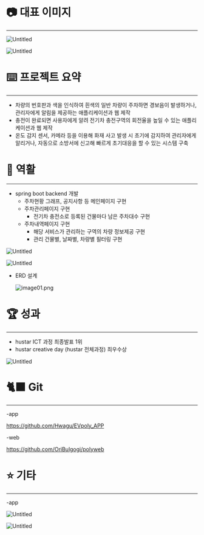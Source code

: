 # 📷 대표 이미지

---

![Untitled](https://s3-us-west-2.amazonaws.com/secure.notion-static.com/2702fbc4-1749-4c19-a27b-269ea4bd0c74/Untitled.png)

![Untitled](https://s3-us-west-2.amazonaws.com/secure.notion-static.com/c02ac25f-28ae-4ca5-afec-0bb684eb6cf4/Untitled.png)

# ⌨️ 프로젝트 요약

---

- 차량의 번호판과 색을 인식하여 흰색의 일반 차량이 주차하면 경보음이 발생하거나, 관리자에게 알림을 제공하는 애플리케이션과 웹 제작
- 충전이 완료되면 사용자에게 알려 전기차 충전구역의 회전율을 높일 수 있는 애플리케이션과 웹 제작
- 온도 감지 센서, 카메라 등을 이용해 화재 사고 발생 시 초기에 감지하여 관리자에게 알리거나, 자동으로 소방서에 신고해 빠르게 초기대응을 할 수 있는 시스템 구축

   

# 💪 역활

---

- spring boot backend 개발
    - 주차현황 그래프, 공지사항 등 메인페이지 구현
    - 주차관리페이지 구현
        - 전기차 충전소로 등록된 건물마다 남은 주차대수 구현
    - 주차내역페이지 구현
        - 해당 서비스가 관리하는 구역의 차량 정보제공 구현
        - 관리 건물별, 날짜별, 차량별 필터링 구현

![Untitled](https://s3-us-west-2.amazonaws.com/secure.notion-static.com/b46a1baa-17f0-4f5f-8f8b-dcb66298d171/Untitled.png)

![Untitled](https://s3-us-west-2.amazonaws.com/secure.notion-static.com/1ee7aa18-c020-42e1-a0a2-97c003915941/Untitled.png)

- ERD 설계
    
    ![image01.png](https://s3-us-west-2.amazonaws.com/secure.notion-static.com/3ad02aa2-11f5-4fb3-a159-1426a174c27c/image01.png)
    

# 🏆 **성과**

---

- hustar ICT 과정 최종발표 1위
- hustar creative day (hustar 전체과정) 최우수상

![Untitled](https://prod-files-secure.s3.us-west-2.amazonaws.com/565d55a3-632b-421d-8ffb-1aacb9231edd/e78100e2-5398-4c8e-853f-f9e0e82dda2b/Untitled.png)

# 🐈‍⬛ **Git**

---

-app

https://github.com/Hwagu/EVpoly_APP

-web

https://github.com/OriBulgogi/polyweb

# ⭐ 기타

---

-app

![Untitled](https://s3-us-west-2.amazonaws.com/secure.notion-static.com/ef8c5257-2578-4a2d-b1c3-4c30aa259c52/Untitled.png)

![Untitled](https://s3-us-west-2.amazonaws.com/secure.notion-static.com/6fb166ce-aa9f-4c4c-8806-3db0252f8bd5/Untitled.png)
